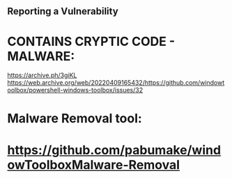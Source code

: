 ## Reporting a Vulnerability

# CONTAINS CRYPTIC CODE - MALWARE:
https://archive.ph/3giKL
https://web.archive.org/web/20220409165432/https://github.com/windowtoolbox/powershell-windows-toolbox/issues/32

# Malware Removal tool:
# https://github.com/pabumake/windowToolboxMalware-Removal
